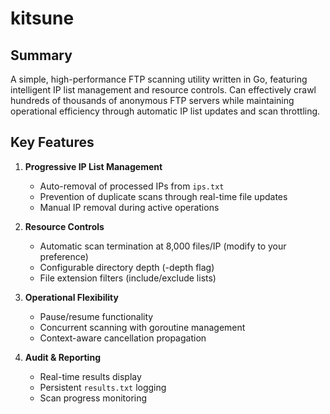 # kitsune

## **Summary**

A simple, high-performance FTP scanning utility written in Go, featuring intelligent IP list management and resource controls.  Can effectively crawl hundreds of thousands of anonymous FTP servers while maintaining operational efficiency through automatic IP list updates and scan throttling.


## Key Features
1. **Progressive IP List Management**
   - Auto-removal of processed IPs from `ips.txt`
   - Prevention of duplicate scans through real-time file updates
   - Manual IP removal during active operations

2. **Resource Controls**
   - Automatic scan termination at 8,000 files/IP (modify to your preference)
   - Configurable directory depth (-depth flag)
   - File extension filters (include/exclude lists)

3. **Operational Flexibility**
   - Pause/resume functionality
   - Concurrent scanning with goroutine management
   - Context-aware cancellation propagation

4. **Audit & Reporting**
   - Real-time results display
   - Persistent `results.txt` logging
   - Scan progress monitoring
